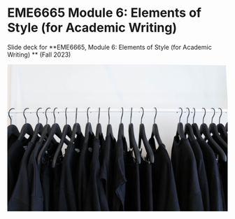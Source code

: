 # EME6665 Module 6: Elements of Style (for Academic Writing) 

Slide deck for **EME6665, Module 6: Elements of Style (for Academic Writing) ** (Fall 2023)

![](img/6-style.jpg)
